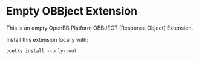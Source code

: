 # Empty OBBject Extension

This is an empty OpenBB Platform OBBJECT (Response Object) Extension.

Install this extension locally with:

```console
poetry install --only-root
```